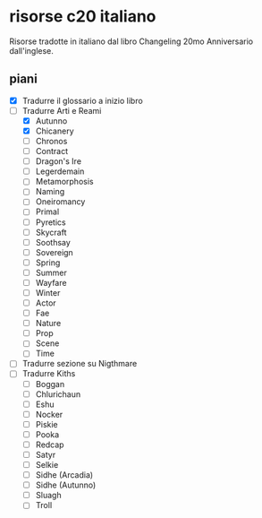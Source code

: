 # risorse c20 italiano
 Risorse tradotte in italiano dal libro Changeling 20mo Anniversario dall'inglese.  
## piani
- [x] Tradurre il glossario a inizio libro
- [ ] Tradurre Arti e Reami
    - [x] Autunno
    - [x] Chicanery
    - [ ] Chronos
    - [ ] Contract
    - [ ] Dragon's Ire
    - [ ] Legerdemain
    - [ ] Metamorphosis
    - [ ] Naming
    - [ ] Oneiromancy
    - [ ] Primal
    - [ ] Pyretics
    - [ ] Skycraft
    - [ ] Soothsay
    - [ ] Sovereign
    - [ ] Spring
    - [ ] Summer
    - [ ] Wayfare
    - [ ] Winter
    - [ ] Actor
    - [ ] Fae
    - [ ] Nature
    - [ ] Prop
    - [ ] Scene
    - [ ] Time
- [ ] Tradurre sezione su Nigthmare
- [ ] Tradurre Kiths 
    - [ ] Boggan
    - [ ] Chlurichaun
    - [ ] Eshu
    - [ ] Nocker
    - [ ] Piskie
    - [ ] Pooka
    - [ ] Redcap
    - [ ] Satyr
    - [ ] Selkie
    - [ ] Sidhe (Arcadia)
    - [ ] Sidhe (Autunno)
    - [ ] Sluagh
    - [ ] Troll
